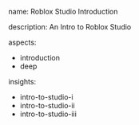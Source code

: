 name: Roblox Studio Introduction

description: An Intro to Roblox Studio

aspects:
- introduction
- deep

insights:
- intro-to-studio-i
- intro-to-studio-ii
- intro-to-studio-iii


